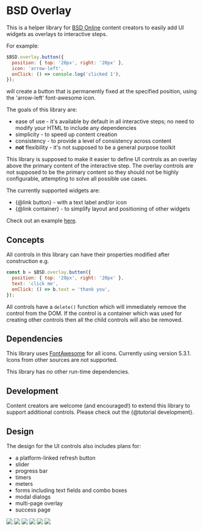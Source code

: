 # BSD Overlay

This is a helper library for [BSD Online](https://app.bsd.education) content creators to easily add UI widgets as overlays to interactive steps. 

For example:
```javascript
$BSD.overlay.button({
  position: { top: '20px', right: '20px' },
  icon: 'arrow-left',
  onClick: () => console.log('clicked 1'),
});
```
will create a button that is permanently fixed at the specified position, using the 'arrow-left' font-awesome icon.

The goals of this library are:
* ease of use - it's available by default in all interactive steps; no need to modify your HTML to include any dependencies
* simplicity - to speed up content creation
* consistency - to provide a level of consistency across content
* **not** flexibility - it's not supposed to be a general purpose toolkit

This library is supposed to make it easier to define UI controls as an overlay above the primary content of the interactive step. The overlay controls are not supposed to be the primary content so they should not be highly configurable, attempting to solve all possible use cases.

The currently supported widgets are:
* {@link button} - with a text label and/or icon
* {@link container} - to simplify layout and positioning of other widgets

Check out an example [here](../example/index.html).

## Concepts

All controls in this library can have their properties modified after construction e.g.
```javascript
const b = $BSD.overlay.button({
  position: { top: '20px', right: '20px' },
  text: 'click me',
  onClick: () => b.text = 'thank you',
});
```

All controls have a `delete()` function which will immediately remove the control from the DOM. If the control is a container which was used for creating other controls then all the child controls will also be removed.

## Dependencies

This library uses [FontAwesome](https://fontawesome.com) for all icons. Currently using version 5.3.1. Icons from other sources are not supported.

This library has no other run-time dependencies.

## Development

Content creators are welcome (and encouraged!) to extend this library to support additional controls. Please check out the {@tutorial development}.

## Design

The design for the UI controls also includes plans for:
* a platform-linked refresh button
* slider
* progress bar
* timers
* meters
* forms including text fields and combo boxes
* modal dialogs
* multi-page overlay 
* success page

![](design_1.png)
![](design_2.png)
![](design_3.png)
![](design_4.png)
![](design_5.png)
![](design_6.png)
